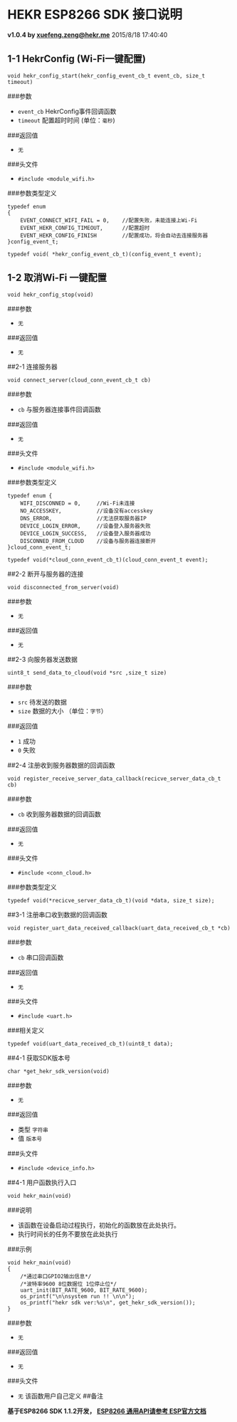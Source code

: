 # HEKR ESP8266 SDK 接口说明
**v1.0.4 by [xuefeng.zeng@hekr.me](mailto:xuefeng.zeng@hekr.me "xuefeng.zeng@hekr.me")** 2015/8/18 17:40:40 
## 1-1 HekrConfig (Wi-Fi一键配置)

	void hekr_config_start(hekr_config_event_cb_t event_cb, size_t timeout)

###参数

- `event_cb` HekrConfig事件回调函数
- `timeout` 配置超时时间 (单位：`毫秒`)

###返回值

- `无`

###头文件

- `#include <module_wifi.h>`

###参数类型定义

	typedef enum
	{
		EVENT_CONNECT_WIFI_FAIL = 0,	//配置失败，未能连接上Wi-Fi
		EVENT_HEKR_CONFIG_TIMEOUT,		//配置超时
		EVENT_HEKR_CONFIG_FINISH		//配置成功，将会自动去连接服务器
	}config_event_t;

	typedef void( *hekr_config_event_cb_t)(config_event_t event);


## 1-2 取消Wi-Fi 一键配置

	void hekr_config_stop(void)

###参数

- `无`

###返回值

- `无`

##2-1 连接服务器

	void connect_server(cloud_conn_event_cb_t cb)

###参数

- `cb` 与服务器连接事件回调函数

###返回值

- `无`

###头文件

- `#include <module_wifi.h>`

###参数类型定义


	typedef enum {
		WIFI_DISCONNED = 0,		//Wi-Fi未连接
		NO_ACCESSKEY,			//设备没有accesskey
		DNS_ERROR,				//无法获取服务器IP
		DEVICE_LOGIN_ERROR,		//设备登入服务器失败
		DEVICE_LOGIN_SUCCESS,	//设备登入服务器成功
		DISCONNED_FROM_CLOUD	//设备与服务器连接断开
	}cloud_conn_event_t;

	typedef void(*cloud_conn_event_cb_t)(cloud_conn_event_t event);

##2-2 断开与服务器的连接

	void disconnected_from_server(void)

###参数

- `无`

###返回值

- `无`

##2-3 向服务器发送数据

	uint8_t send_data_to_cloud(void *src ,size_t size)

###参数

- `src` 待发送的数据
- `size` 数据的大小 （单位：`字节`）

###返回值

- `1` 成功
- `0` 失败

##2-4 注册收到服务器数据的回调函数

	void register_receive_server_data_callback(recicve_server_data_cb_t cb)

###参数

- `cb` 收到服务器数据的回调函数

###返回值

- `无`

###头文件

- `#include <conn_cloud.h>`

###参数类型定义

	typedef void(*recicve_server_data_cb_t)(void *data, size_t size);

##3-1 注册串口收到数据的回调函数

	void register_uart_data_received_callback(uart_data_received_cb_t *cb)

###参数

- `cb` 串口回调函数

###返回值

- `无`

###头文件

- `#include <uart.h>`

###相关定义

	typedef void(uart_data_received_cb_t)(uint8_t data);

##4-1 获取SDK版本号

	char *get_hekr_sdk_version(void)

###参数

- `无`

###返回值

- 类型 `字符串`
- 值 `版本号`

###头文件

- `#include <device_info.h>`

##4-1 用户函数执行入口

	void hekr_main(void)

###说明

- 该函数在设备启动过程执行，初始化的函数放在此处执行。
- 执行时间长的任务不要放在此处执行

###示例

	void hekr_main(void)
	{
		/*通过串口GPIO2输出信息*/
		/*波特率9600 8位数据位 1位停止位*/	
		uart_init(BIT_RATE_9600, BIT_RATE_9600);
		os_printf("\n\nsystem run !! \n\n");
		os_printf("hekr sdk ver:%s\n", get_hekr_sdk_version());
	}

###参数

- `无`

###返回值

- `无`

###头文件

- `无` 该函数用户自己定义
##备注

**基于ESP8266 SDK 1.1.2开发， [ESP8266 通用API请参考 ESP官方文档](http://bbs.espressif.com/download/file.php?id=557)**